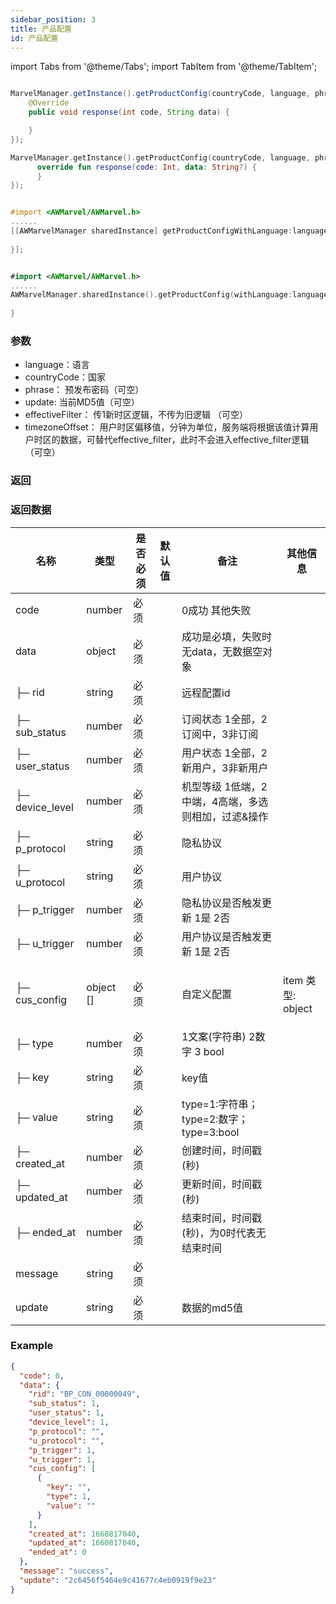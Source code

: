 ```yaml
---
sidebar_position: 3
title: 产品配置
id: 产品配置
---
```



import Tabs from '@theme/Tabs';
import TabItem from '@theme/TabItem';

<Tabs>
  <TabItem value="Java" label="Java" default>

```Java

MarvelManager.getInstance().getProductConfig(countryCode, language, phrase, update, effectiveFilter, timezoneOffset, new AWHttpOriginalCallback() {
    @Override
    public void response(int code, String data) {

    }
});
```
  </TabItem>
  <TabItem value="Kotlin" label="Kotlin">

```Kotlin
MarvelManager.getInstance().getProductConfig(countryCode, language, phrase, update, effectiveFilter, timezoneOffset, object : AWHttpOriginalCallback{
      override fun response(code: Int, data: String?) {
      }
});
```
  </TabItem>
  <TabItem value="Objective-C" label="Objective-C">

```Objective-C 

#import <AWMarvel/AWMarvel.h>
......
[[AWMarvelManager sharedInstance] getProductConfigWithLanguage:language withCountryCode:countryCode withPhrase:phrase withUpdate:update withEffectiveFilter:effectiveFilter withTimezoneOffset:timezoneOffset withCompletion:^(NSInteger result, NSString * _Nonnull errorMsg, NSDictionary * _Nullable data) {
        
}];
```
  </TabItem>
  <TabItem value="Swift" label="Swift">

```Swift

#import <AWMarvel/AWMarvel.h>
......
AWMarvelManager.sharedInstance().getProductConfig(withLanguage:language, withCountryCode: countryCode, withPhrase: phrase, withUpdate: update, withEffectiveFilter: effectiveFilter, withTimezoneOffset: timezoneOffset) { result, errorMsg, data in
            
}
```
  </TabItem>
</Tabs>


### 参数
- language：语言
- countryCode：国家
- phrase： 预发布密码（可空）
- update: 当前MD5值（可空）
- effectiveFilter： 传1新时区逻辑，不传为旧逻辑 （可空）
- timezoneOffset： 用户时区偏移值，分钟为单位，服务端将根据该值计算用户时区的数据，可替代effective_filter，此时不会进入effective_filter逻辑（可空）

### 返回


### 返回数据
<table style={{'min-width':'1200px'}}>
  <thead class="ant-table-thead">
    <tr>
      <th>名称</th><th>类型</th><th>是否必须</th><th>默认值</th><th>备注</th><th>其他信息</th>
    </tr>
   </thead>
   <tbody className="ant-table-tbody">
    <tr ><td  ><span ><span ></span> code</span></td><td  ><span>number</span></td><td  >必须</td><td  ></td><td  ><span >0成功 其他失败</span></td><td  ></td></tr>
    <tr  ><td  ><span ><span ></span> data</span></td><td  ><span>object</span></td><td  >必须</td><td  ></td><td  ><span >成功是必填，失败时无data，无数据空对象</span></td><td  ></td></tr>
    <tr  ><td  ><span  ><span  >├─</span> rid</span></td><td  ><span>string</span></td><td  >必须</td><td  ></td><td  ><span  >远程配置id</span></td><td  ></td></tr>
  <tr  ><td  ><span  ><span  >├─</span> sub_status</span></td><td  ><span>number</span></td><td  >必须</td><td  ></td><td  ><span  >订阅状态 1全部，2订阅中，3非订阅</span></td><td  ></td></tr>
  <tr  ><td  ><span  ><span  >├─</span> user_status</span></td><td  ><span>number</span></td><td  >必须</td><td  ></td><td  ><span  >用户状态 1全部，2新用户，3非新用户</span></td><td  ></td></tr>
  <tr  ><td  ><span  ><span  >├─</span> device_level</span></td><td  ><span>number</span></td><td  >必须</td><td  ></td><td  ><span  >机型等级 1低端，2中端，4高端，多选则相加，过滤&操作</span></td><td  ></td></tr>
  <tr  ><td  ><span  ><span  >├─</span> p_protocol</span></td><td  ><span>string</span></td><td  >必须</td><td  ></td><td  ><span  >隐私协议	</span></td><td  ></td></tr>
  <tr  ><td  ><span  ><span  >├─</span> u_protocol</span></td><td  ><span>string</span></td><td  >必须</td><td  ></td><td  ><span  >用户协议</span></td><td  ></td></tr>
  <tr  ><td  ><span  ><span  >├─</span> p_trigger</span></td><td  ><span>number</span></td><td  >必须</td><td  ></td><td  ><span  >隐私协议是否触发更新 1是 2否</span></td><td  ></td></tr>
  <tr  ><td  ><span  ><span  >├─</span> u_trigger</span></td><td  ><span>number</span></td><td  >必须</td><td  ></td><td  ><span  >用户协议是否触发更新 1是 2否</span></td><td  ></td></tr>
  <tr  ><td  ><span  ><span  >├─</span> cus_config</span></td><td  ><span>object []</span></td><td  >必须</td><td  ></td><td  ><span  >自定义配置</span></td><td  ><p  ><span  >item 类型: </span><span>object</span></p></td></tr>
  <tr  ><td  ><span  ><span  >├─</span> type</span></td><td  ><span>number</span></td><td  >必须</td><td  ></td><td  ><span  >1文案(字符串) 2数字 3 bool</span></td><td  ></td></tr><tr  ><td  ><span  ><span  >├─</span> key</span></td><td  ><span>string</span></td><td  >必须</td><td  ></td><td  ><span  >key值</span></td><td  ></td></tr>
  <tr  ><td  ><span  ><span  >├─</span> value</span></td><td  ><span>string</span></td><td  >必须</td><td  ></td><td  ><span  >type=1:字符串；type=2:数字；type=3:bool</span></td><td  ></td></tr>
  <tr  ><td  ><span  ><span  >├─</span> created_at</span></td><td  ><span>number</span></td><td  >必须</td><td  ></td><td  ><span  >创建时间，时间戳(秒)</span></td><td  ></td></tr>
  <tr  ><td  ><span  ><span  >├─</span> updated_at</span></td><td  ><span>number</span></td><td  >必须</td><td  ></td><td  ><span  >更新时间，时间戳(秒)</span></td><td  ></td></tr>
  <tr  ><td  ><span  ><span  >├─</span> ended_at</span></td><td  ><span>number</span></td><td  >必须</td><td  ></td><td  ><span  >结束时间，时间戳(秒)，为0时代表无结束时间</span></td><td  ></td></tr>
  <tr  ><td  ><span  ><span  ></span> message</span></td><td  ><span>string</span></td><td  >必须</td><td  ></td><td  ><span  ></span></td><td  ></td></tr>
  <tr  ><td  ><span  ><span  ></span> update</span></td><td  ><span>string</span></td><td  >必须</td><td  ></td><td  ><span  >数据的md5值</span></td><td  ></td></tr>
   </tbody>
 </table>


### Example
```json
{
  "code": 0,
  "data": {
    "rid": "BP_CON_00000049",
    "sub_status": 1,
    "user_status": 1,
    "device_level": 1,
    "p_protocol": "",
    "u_protocol": "",
    "p_trigger": 1,
    "u_trigger": 1,
    "cus_config": [
      {
        "key": "",
        "type": 1,
        "value": ""
      }
    ],
    "created_at": 1660817040,
    "updated_at": 1660817040,
    "ended_at": 0
  },
  "message": "success",
  "update": "2c6456f5464e9c41677c4eb0919f9e23"
}
```